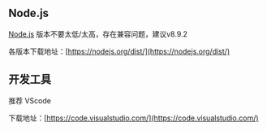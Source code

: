 ## Node.js    
[Node.js](http://nodejs.cn/) 版本不要太低/太高，存在兼容问题，建议v8.9.2

各版本下载地址：[https://nodejs.org/dist/](https://nodejs.org/dist/)

## 开发工具   
推荐 VScode

下载地址：[https://code.visualstudio.com/](https://code.visualstudio.com/)
